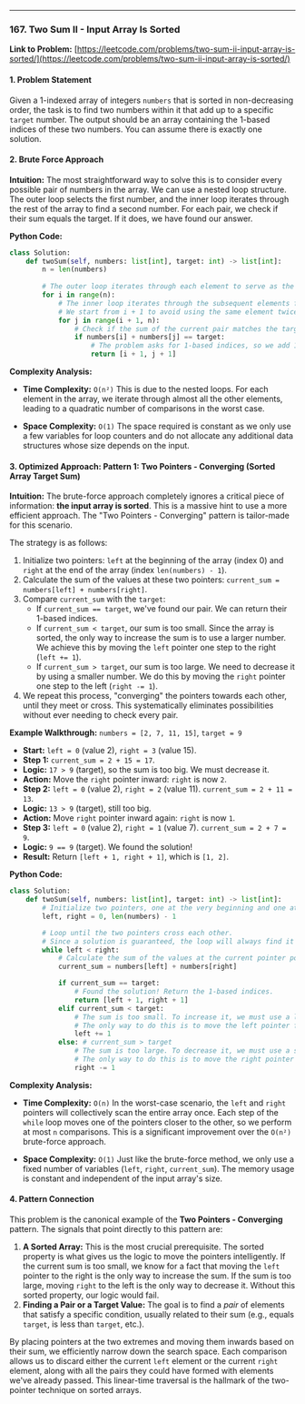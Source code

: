 ---
### **167. Two Sum II - Input Array Is Sorted**
**Link to Problem:** [https://leetcode.com/problems/two-sum-ii-input-array-is-sorted/](https://leetcode.com/problems/two-sum-ii-input-array-is-sorted/)

#### **1. Problem Statement**
Given a 1-indexed array of integers `numbers` that is sorted in non-decreasing order, the task is to find two numbers within it that add up to a specific `target` number. The output should be an array containing the 1-based indices of these two numbers. You can assume there is exactly one solution.

#### **2. Brute Force Approach**
**Intuition:**
The most straightforward way to solve this is to consider every possible pair of numbers in the array. We can use a nested loop structure. The outer loop selects the first number, and the inner loop iterates through the rest of the array to find a second number. For each pair, we check if their sum equals the target. If it does, we have found our answer.

**Python Code:**
```python
class Solution:
    def twoSum(self, numbers: list[int], target: int) -> list[int]:
        n = len(numbers)
        
        # The outer loop iterates through each element to serve as the first number of our pair.
        for i in range(n):
            # The inner loop iterates through the subsequent elements for the second number.
            # We start from i + 1 to avoid using the same element twice and to avoid duplicate pairs.
            for j in range(i + 1, n):
                # Check if the sum of the current pair matches the target.
                if numbers[i] + numbers[j] == target:
                    # The problem asks for 1-based indices, so we add 1 to our 0-based indices.
                    return [i + 1, j + 1]

```
**Complexity Analysis:**

*   **Time Complexity:** `O(n²)`
    This is due to the nested loops. For each element in the array, we iterate through almost all the other elements, leading to a quadratic number of comparisons in the worst case.

*   **Space Complexity:** `O(1)`
    The space required is constant as we only use a few variables for loop counters and do not allocate any additional data structures whose size depends on the input.

#### **3. Optimized Approach: Pattern 1: Two Pointers - Converging (Sorted Array Target Sum)**
**Intuition:**
The brute-force approach completely ignores a critical piece of information: **the input array is sorted**. This is a massive hint to use a more efficient approach. The "Two Pointers - Converging" pattern is tailor-made for this scenario.

The strategy is as follows:
1.  Initialize two pointers: `left` at the beginning of the array (index 0) and `right` at the end of the array (index `len(numbers) - 1`).
2.  Calculate the sum of the values at these two pointers: `current_sum = numbers[left] + numbers[right]`.
3.  Compare `current_sum` with the `target`:
    *   If `current_sum == target`, we've found our pair. We can return their 1-based indices.
    *   If `current_sum < target`, our sum is too small. Since the array is sorted, the only way to increase the sum is to use a larger number. We achieve this by moving the `left` pointer one step to the right (`left += 1`).
    *   If `current_sum > target`, our sum is too large. We need to decrease it by using a smaller number. We do this by moving the `right` pointer one step to the left (`right -= 1`).
4.  We repeat this process, "converging" the pointers towards each other, until they meet or cross. This systematically eliminates possibilities without ever needing to check every pair.

**Example Walkthrough:** `numbers = [2, 7, 11, 15]`, `target = 9`
- **Start:** `left = 0` (value 2), `right = 3` (value 15).
- **Step 1:** `current_sum = 2 + 15 = 17`.
- **Logic:** `17 > 9` (target), so the sum is too big. We must decrease it.
- **Action:** Move the `right` pointer inward: `right` is now `2`.
- **Step 2:** `left = 0` (value 2), `right = 2` (value 11). `current_sum = 2 + 11 = 13`.
- **Logic:** `13 > 9` (target), still too big.
- **Action:** Move `right` pointer inward again: `right` is now `1`.
- **Step 3:** `left = 0` (value 2), `right = 1` (value 7). `current_sum = 2 + 7 = 9`.
- **Logic:** `9 == 9` (target). We found the solution!
- **Result:** Return `[left + 1, right + 1]`, which is `[1, 2]`.

**Python Code:**
```python
class Solution:
    def twoSum(self, numbers: list[int], target: int) -> list[int]:
        # Initialize two pointers, one at the very beginning and one at the very end.
        left, right = 0, len(numbers) - 1

        # Loop until the two pointers cross each other.
        # Since a solution is guaranteed, the loop will always find it before they cross.
        while left < right:
            # Calculate the sum of the values at the current pointer positions.
            current_sum = numbers[left] + numbers[right]

            if current_sum == target:
                # Found the solution! Return the 1-based indices.
                return [left + 1, right + 1]
            elif current_sum < target:
                # The sum is too small. To increase it, we must use a larger number.
                # The only way to do this is to move the left pointer forward.
                left += 1
            else: # current_sum > target
                # The sum is too large. To decrease it, we must use a smaller number.
                # The only way to do this is to move the right pointer backward.
                right -= 1
```
**Complexity Analysis:**

*   **Time Complexity:** `O(n)`
    In the worst-case scenario, the `left` and `right` pointers will collectively scan the entire array once. Each step of the `while` loop moves one of the pointers closer to the other, so we perform at most `n` comparisons. This is a significant improvement over the `O(n²)` brute-force approach.

*   **Space Complexity:** `O(1)`
    Just like the brute-force method, we only use a fixed number of variables (`left`, `right`, `current_sum`). The memory usage is constant and independent of the input array's size.

#### **4. Pattern Connection**
This problem is the canonical example of the **Two Pointers - Converging** pattern. The signals that point directly to this pattern are:

1.  **A Sorted Array:** This is the most crucial prerequisite. The sorted property is what gives us the logic to move the pointers intelligently. If the current sum is too small, we know for a fact that moving the `left` pointer to the right is the only way to increase the sum. If the sum is too large, moving `right` to the left is the only way to decrease it. Without this sorted property, our logic would fail.
2.  **Finding a Pair or a Target Value:** The goal is to find a *pair* of elements that satisfy a specific condition, usually related to their sum (e.g., equals `target`, is less than `target`, etc.).

By placing pointers at the two extremes and moving them inwards based on their sum, we efficiently narrow down the search space. Each comparison allows us to discard either the current `left` element or the current `right` element, along with all the pairs they could have formed with elements we've already passed. This linear-time traversal is the hallmark of the two-pointer technique on sorted arrays.